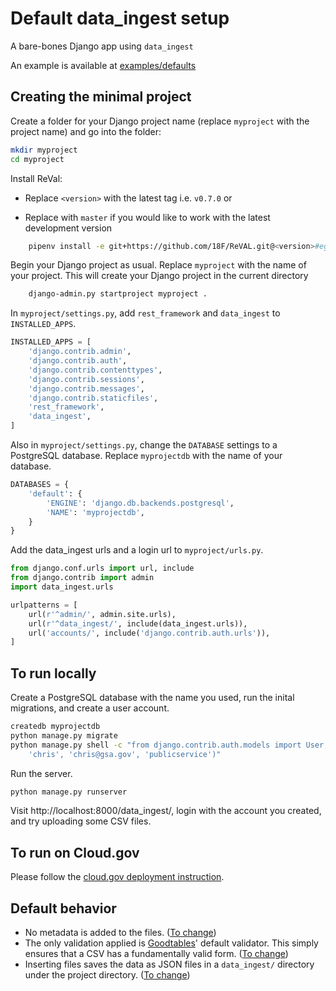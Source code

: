# Default data_ingest setup

A bare-bones Django app using `data_ingest`

An example is available at [examples/defaults](../examples/defaults.md)

## Creating the minimal project

Create a folder for your Django project name (replace `myproject` with the project name) and go into the folder:

```bash
mkdir myproject
cd myproject
```

Install ReVal:

- Replace `<version>` with the latest tag i.e. `v0.7.0` or

- Replace with `master` if you would like to work with the latest development version
```bash
    pipenv install -e git+https://github.com/18F/ReVAL.git@<version>#egg=data-ingest
```

Begin your Django project as usual.  Replace `myproject` with the name of your project.  This will create your Django project in the current directory
```bash
    django-admin.py startproject myproject .
```

In `myproject/settings.py`, add `rest_framework` and `data_ingest` to `INSTALLED_APPS`.

```python
INSTALLED_APPS = [
    'django.contrib.admin',
    'django.contrib.auth',
    'django.contrib.contenttypes',
    'django.contrib.sessions',
    'django.contrib.messages',
    'django.contrib.staticfiles',
    'rest_framework',
    'data_ingest',
]
```

Also in `myproject/settings.py`, change the `DATABASE` settings to a PostgreSQL database.  Replace `myprojectdb` with the name of your database.

```python
DATABASES = {
    'default': {
        'ENGINE': 'django.db.backends.postgresql',
        'NAME': 'myprojectdb',
    }
}
```

Add the data_ingest urls and a login url to `myproject/urls.py`.

```python
from django.conf.urls import url, include
from django.contrib import admin
import data_ingest.urls

urlpatterns = [
    url(r'^admin/', admin.site.urls),
    url(r'^data_ingest/', include(data_ingest.urls)),
    url('accounts/', include('django.contrib.auth.urls')),
]
```

## To run locally

Create a PostgreSQL database with the name you used, run the inital migrations, and
create a user account.

```bash
createdb myprojectdb
python manage.py migrate
python manage.py shell -c "from django.contrib.auth.models import User; User.objects.create_user(
    'chris', 'chris@gsa.gov', 'publicservice')"
```
Run the server.

```bash
python manage.py runserver
```

Visit http://localhost:8000/data_ingest/, login with the account you created, and try uploading some CSV files.

## To run on Cloud.gov

Please follow the [cloud.gov deployment instruction](cloud.gov.md).


## Default behavior

- No metadata is added to the files.  ([To change](customize.md))
- The only validation applied is [Goodtables](http://goodtables.okfnlabs.org/)' default validator.  This simply ensures that a CSV has a fundamentally valid form.  ([To change](customize.md))
- Inserting files saves the data as JSON files in a `data_ingest/` directory under the project directory.  ([To change](customize.md))
